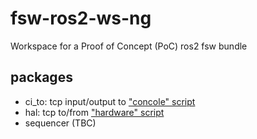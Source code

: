 # fsw-ros2-ws-ng
Workspace for a Proof of Concept (PoC) ros2 fsw bundle

## packages
- ci_to: tcp input/output to ["concole" script](scripts/console.py)
- hal: tcp to/from ["hardware" script](scripts/hardware.py)
- sequencer (TBC)

